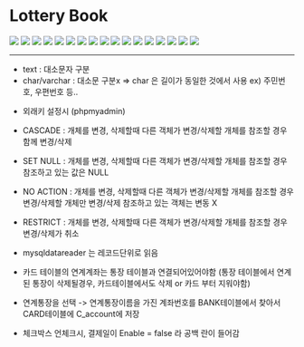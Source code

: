 # Lottery Book

<image src="https://user-images.githubusercontent.com/34594339/94341174-64910800-0042-11eb-875f-4da0a67b00e9.png">

<image src="https://user-images.githubusercontent.com/34594339/94341177-6ce94300-0042-11eb-9811-dfdba189a264.png">

<image src="https://user-images.githubusercontent.com/34594339/94341184-72df2400-0042-11eb-9361-629446069ad5.png">

<image src="https://user-images.githubusercontent.com/34594339/94341192-796d9b80-0042-11eb-9a80-95292f54a245.png">

<image src="https://user-images.githubusercontent.com/34594339/94341195-7e324f80-0042-11eb-9de7-750baae95864.png">

<image src="https://user-images.githubusercontent.com/34594339/94341200-85595d80-0042-11eb-8b26-748211fc3edf.png">

<image src="https://user-images.githubusercontent.com/34594339/94341214-94d8a680-0042-11eb-9adf-5f30c3124487.png">

<image src="https://user-images.githubusercontent.com/34594339/94341223-a15cff00-0042-11eb-84bc-5452e1c93b4e.png">

<image src="https://user-images.githubusercontent.com/34594339/94341229-ad48c100-0042-11eb-8230-51ad1ec58f57.png">

<image src="https://user-images.githubusercontent.com/34594339/94341232-b33ea200-0042-11eb-9494-8120964fa3e3.png">

<image src="https://user-images.githubusercontent.com/34594339/94341235-b76abf80-0042-11eb-9ddf-cbd65a7151c2.png">

<image src="https://user-images.githubusercontent.com/34594339/94341242-bd60a080-0042-11eb-944a-f9bcd14c2e8d.png">

<image src="https://user-images.githubusercontent.com/34594339/94341244-c18cbe00-0042-11eb-8c4e-34d1e89ae418.png">

<image src="https://user-images.githubusercontent.com/34594339/94341246-c6ea0880-0042-11eb-8e14-6ccaea8264a8.png">

<image src="https://user-images.githubusercontent.com/34594339/94341247-cbaebc80-0042-11eb-8ab4-28cb0eb09834.png">

<image src="https://user-images.githubusercontent.com/34594339/94341254-d0737080-0042-11eb-8b2b-3694abdc6093.png">

<image src="https://user-images.githubusercontent.com/34594339/94341263-d79a7e80-0042-11eb-8cb3-5507de089aa9.png">

<br>

---

- text : 대소문자 구분
- char/varchar : 대소문 구분x
⇒  char 은 길이가 동일한 것에서 사용 ex) 주민번호, 우편번호 등..

* 외래키 설정시 (phpmyadmin)
- CASCADE : 개체를 변경, 삭제할때 다른 객체가 변경/삭제할 개체를 참조할 경우 함께 변경/삭제
- SET NULL : 개체를 변경, 삭제할때 다른 객체가 변경/삭제할 개체를 참조할 경우 참조하고 있는 값은 NULL
- NO ACTION : 개체를 변경, 삭제할때 다른 객체가 변경/삭제할 개체를 참조할 경우  변경/삭제할 개체만 변경/삭제 참조하고 있는 객체는 변동 X
- RESTRICT : 개체를 변경, 삭제할때 다른 객체가 변경/삭제할 개체를 참조할 경우 변경/삭제가 취소

- mysqldatareader 는 레코드단위로 읽음

- 카드 테이블의 연계계좌는 통장 테이블과 연결되어있어야함
(통장 테이블에서 연계된 통장이 삭제될경우, 카드테이블에서도 삭제 
or 카드 부터 지워야함)

- 연계통장을 선택 -> 연계통장이름을 가진 계좌번호를 BANK테이블에서 찾아서 CARD테이블에 C_account에 저장

- 체크박스 언체크시, 결제일이 Enable = false 라 공백 란이 들어감 	